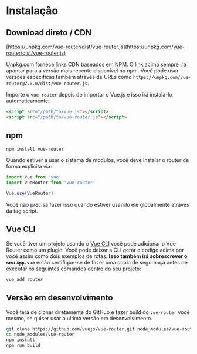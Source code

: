 # Instalação

## Download direto / CDN

[https://unpkg.com/vue-router/dist/vue-router.js](https://unpkg.com/vue-router/dist/vue-router.js)

<!--email_off-->
[Unpkg.com](https://unpkg.com) fornece links CDN baseados em NPM. O link acima sempre irá apontar para a versão mais recente disponível no npm. Você pode usar versões especificas também através de URLs como `https://unpkg.com/vue-router@2.0.0/dist/vue-router.js`.
<!--/email_off-->

Importe o `vue-router` depois de importar o Vue.js e isso irá instala-lo automaticamente:

``` html
<script src="/path/to/vue.js"></script>
<script src="/path/to/vue-router.js"></script>
```

## npm

``` bash
npm install vue-router
```

Quando estiver a usar o sistema de modulos, você deve instalar o router de forma explicita via:

``` js
import Vue from 'vue'
import VueRouter from 'vue-router'

Vue.use(VueRouter)
```

Você não precisa fazer isso quando estiver usando ele globalmente através da tag script.

## Vue CLI

Se você tiver um projeto usando o [Vue CLI](https://cli.vuejs.org/) você pode adicionar o Vue Router como um plugin. Você pode deixar a CLI gerar o codigo acima por você assim como dois exemplos de rotas. **Isso também irá sobrescrever o seu `App.vue`** então certifique-se de fazer uma copia de segurança antes de executar os seguintes comandos dentro do seu projeto:

```sh
vue add router
```

## Versão em desenvolvimento

Você terá de clonar diretamente do GitHub e fazer build do `vue-router` você mesmo, se quiser usar a ultima versão em desenvolvimento.

``` bash
git clone https://github.com/vuejs/vue-router.git node_modules/vue-router
cd node_modules/vue-router
npm install
npm run build
```
